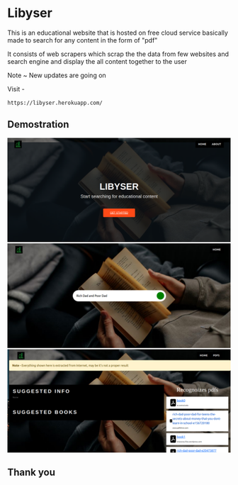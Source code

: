 # Libyser

This is an educational website that is hosted on free cloud service basically made to search for any content in the form of "pdf"

It consists of web scrapers which scrap the the data from few websites and search engine and display the all content together to the user

Note ~ New updates are going on

Visit -  

    https://libyser.herokuapp.com/

## Demostration

![alt text](https://github.com/inosec-decentralization/onlibrary/blob/main/web_demo/Screenshot%20from%202022-07-28%2023-43-35.png)
![alt text](https://github.com/inosec-decentralization/onlibrary/blob/main/web_demo/Screenshot%20from%202022-07-28%2023-43-31.png)
![alt text](https://github.com/inosec-decentralization/onlibrary/blob/main/web_demo/Screenshot%20from%202022-07-28%2023-43-17.png)

## Thank you
